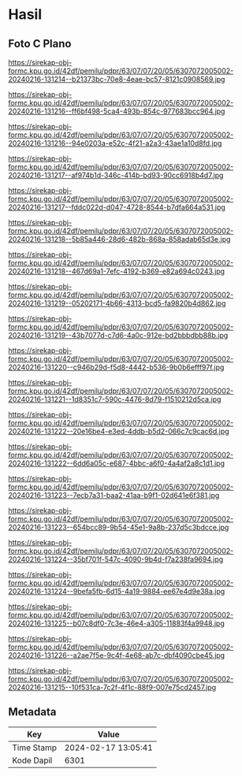 # Hasil

## Foto C Plano

https://sirekap-obj-formc.kpu.go.id/42df/pemilu/pdpr/63/07/07/20/05/6307072005002-20240216-131214--b21373bc-70e8-4eae-bc57-8121c0908569.jpg

https://sirekap-obj-formc.kpu.go.id/42df/pemilu/pdpr/63/07/07/20/05/6307072005002-20240216-131216--ff6bf498-5ca4-493b-854c-977683bcc964.jpg

https://sirekap-obj-formc.kpu.go.id/42df/pemilu/pdpr/63/07/07/20/05/6307072005002-20240216-131216--94e0203a-e52c-4f21-a2a3-43ae1a10d8fd.jpg

https://sirekap-obj-formc.kpu.go.id/42df/pemilu/pdpr/63/07/07/20/05/6307072005002-20240216-131217--af974b1d-346c-414b-bd93-90cc6918b4d7.jpg

https://sirekap-obj-formc.kpu.go.id/42df/pemilu/pdpr/63/07/07/20/05/6307072005002-20240216-131217--fddc022d-d047-4728-8544-b7dfa664a531.jpg

https://sirekap-obj-formc.kpu.go.id/42df/pemilu/pdpr/63/07/07/20/05/6307072005002-20240216-131218--5b85a446-28d6-482b-868a-858adab65d3e.jpg

https://sirekap-obj-formc.kpu.go.id/42df/pemilu/pdpr/63/07/07/20/05/6307072005002-20240216-131218--467d69a1-7efc-4192-b369-e82a694c0243.jpg

https://sirekap-obj-formc.kpu.go.id/42df/pemilu/pdpr/63/07/07/20/05/6307072005002-20240216-131219--05202171-4b66-4313-bcd5-fa9820b4d862.jpg

https://sirekap-obj-formc.kpu.go.id/42df/pemilu/pdpr/63/07/07/20/05/6307072005002-20240216-131219--43b7077d-c7d6-4a0c-912e-bd2bbbdbb88b.jpg

https://sirekap-obj-formc.kpu.go.id/42df/pemilu/pdpr/63/07/07/20/05/6307072005002-20240216-131220--c946b29d-f5d8-4442-b536-9b0b6efff97f.jpg

https://sirekap-obj-formc.kpu.go.id/42df/pemilu/pdpr/63/07/07/20/05/6307072005002-20240216-131221--1d8351c7-590c-4476-8d79-f1510212d5ca.jpg

https://sirekap-obj-formc.kpu.go.id/42df/pemilu/pdpr/63/07/07/20/05/6307072005002-20240216-131222--20e16be4-e3ed-4ddb-b5d2-066c7c9cac6d.jpg

https://sirekap-obj-formc.kpu.go.id/42df/pemilu/pdpr/63/07/07/20/05/6307072005002-20240216-131222--6dd6a05c-e687-4bbc-a6f0-4a4af2a8c1d1.jpg

https://sirekap-obj-formc.kpu.go.id/42df/pemilu/pdpr/63/07/07/20/05/6307072005002-20240216-131223--7ecb7a31-baa2-41aa-b9f1-02d641e6f381.jpg

https://sirekap-obj-formc.kpu.go.id/42df/pemilu/pdpr/63/07/07/20/05/6307072005002-20240216-131223--654bcc89-9b54-45e1-9a8b-237d5c3bdcce.jpg

https://sirekap-obj-formc.kpu.go.id/42df/pemilu/pdpr/63/07/07/20/05/6307072005002-20240216-131224--35bf701f-547c-4090-9b4d-f7a238fa9694.jpg

https://sirekap-obj-formc.kpu.go.id/42df/pemilu/pdpr/63/07/07/20/05/6307072005002-20240216-131224--9befa5fb-6d15-4a19-9884-ee67e4d9e38a.jpg

https://sirekap-obj-formc.kpu.go.id/42df/pemilu/pdpr/63/07/07/20/05/6307072005002-20240216-131225--b07c8df0-7c3e-46e4-a305-11883f4a9948.jpg

https://sirekap-obj-formc.kpu.go.id/42df/pemilu/pdpr/63/07/07/20/05/6307072005002-20240216-131226--a2ae7f5e-9c4f-4e68-ab7c-dbf4090cbe45.jpg

https://sirekap-obj-formc.kpu.go.id/42df/pemilu/pdpr/63/07/07/20/05/6307072005002-20240216-131215--10f531ca-7c2f-4f1c-88f9-007e75cd2457.jpg


## Metadata

| Key        | Value               |
| ---------- | ------------------- |
| Time Stamp | 2024-02-17 13:05:41 |
| Kode Dapil | 6301                |



